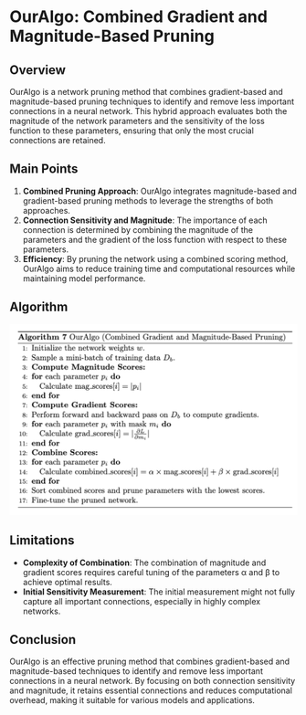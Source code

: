 # OurAlgo: Combined Gradient and Magnitude-Based Pruning

## Overview

OurAlgo is a network pruning method that combines gradient-based and magnitude-based pruning techniques to identify and remove less important connections in a neural network. This hybrid approach evaluates both the magnitude of the network parameters and the sensitivity of the loss function to these parameters, ensuring that only the most crucial connections are retained.

## Main Points

1. **Combined Pruning Approach**: OurAlgo integrates magnitude-based and gradient-based pruning methods to leverage the strengths of both approaches.
2. **Connection Sensitivity and Magnitude**: The importance of each connection is determined by combining the magnitude of the parameters and the gradient of the loss function with respect to these parameters.
3. **Efficiency**: By pruning the network using a combined scoring method, OurAlgo aims to reduce training time and computational resources while maintaining model performance.

## Algorithm

![OurAlgo Algorithm](https://github.com/ashishranjan0304/DeepLearning_Model_Compression/blob/master/images/our_algo.png
)

## Limitations

- **Complexity of Combination**: The combination of magnitude and gradient scores requires careful tuning of the parameters α and β to achieve optimal results.
- **Initial Sensitivity Measurement**: The initial measurement might not fully capture all important connections, especially in highly complex networks.

## Conclusion

OurAlgo is an effective pruning method that combines gradient-based and magnitude-based techniques to identify and remove less important connections in a neural network. By focusing on both connection sensitivity and magnitude, it retains essential connections and reduces computational overhead, making it suitable for various models and applications.